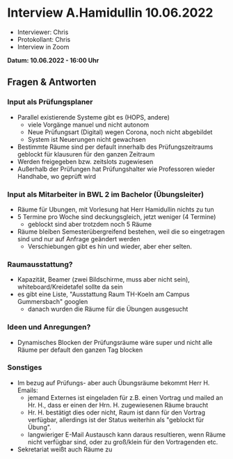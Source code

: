 # Interview A.Hamidullin 10.06.2022
- Interviewer: Chris
- Protokollant: Chris
- Interview in Zoom

**Datum: 10.06.2022 - 16:00 Uhr**

## Fragen & Antworten

### Input als Prüfungsplaner

- Parallel existierende Systeme gibt es (HOPS, andere)
    - viele Vorgänge manuel und nicht autonom
    - Neue Prüfungsart (Digital) wegen Corona, noch nicht abgebildet
    - System ist Neuerungen nicht gewachsen
- Bestimmte Räume sind per default innerhalb des Prüfungszeitraums geblockt für klausuren für den ganzen Zeitraum
- Werden freigegeben bzw. zeitslots zugewiesen
- Außerhalb der Prüfungen hat Prüfungshalter wie Professoren wieder Handhabe, wo geprüft wird

### Input als Mitarbeiter in BWL 2 im Bachelor (Übungsleiter)
- Räume für Ubungen, mit Vorlesung hat Herr Hamidullin nichts zu tun
- 5 Termine pro Woche sind deckungsgleich, jetzt weniger (4 Termine)
    - geblockt sind aber trotzdem noch 5 Räume
- Räume bleiben Semesterübergreifend bestehen, weil die so eingetragen sind und nur auf Anfrage geändert werden
    - Verschiebungen gibt es hin und wieder, aber eher selten.

### Raumausstattung?
- Kapazität, Beamer (zwei Bildschirme, muss aber nicht sein), whiteboard/Kreidetafel sollte da sein
- es gibt eine Liste, "Ausstattung Raum TH-Koeln am Campus Gummersbach" googlen
    - danach wurden die Räume für die Übungen ausgesucht

### Ideen und Anregungen?
- Dynamisches Blocken der Prüfungsräume wäre super und nicht alle Räume per default den ganzen Tag blocken

### Sonstiges
- Im bezug auf Prüfungs- aber auch Übungsräume bekommt Herr H. Emails:
    - jemand Externes ist eingeladen für z.B. einen Vortrag und mailed an Hr. H., dass er einen der Hrn. H. zugewiesenen Räume braucht
    - Hr. H. bestätigt dies oder nicht, Raum ist dann für den Vortrag verfügbar, allerdings ist der Status weiterhin als "geblockt für Übung".
    - langwieriger E-Mail Austausch kann daraus resultieren, wenn Räume nicht verfügbar sind, oder zu groß/klein für den Vortragenden etc.
- Sekretariat weißt auch Räume zu